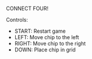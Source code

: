 CONNECT FOUR!

Controls:
- START: Restart game
- LEFT: Move chip to the left
- RIGHT: Move chip to the right
- DOWN: Place chip in grid